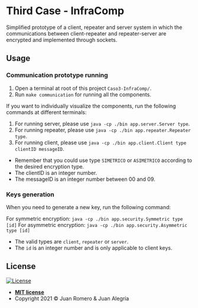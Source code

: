 # Third Case - InfraComp

Simplified prototype of a client, repeater and server system in which the communications between client-repeater and repeater-server are encrypted and implemented through sockets.

## Usage

### Communication prototype running

1. Open a terminal at root of this project `Caso3-InfraComp/`.
2. Run `make communication` for running all the components.

If you want to individually visualize the components, run the following commands at different terminals:

1. For running server, please use `java -cp ./bin app.server.Server type`.
2. For running repeater, please use `java -cp ./bin app.repeater.Repeater type`.
3. For running client, please use `java -cp ./bin app.client.Client type clientID messageID`.

- Remember that you could use type `SIMETRICO` or `ASIMETRICO` according to the desired encryption type.
- The clientID is an integer number.
- The messageID is an integer number between 00 and 09.

### Keys generation

When you need to generate a new key, run the following command:

For symmetric encryption: `java -cp ./bin app.security.Symmetric type [id]`
For asymmetric encryption: `java -cp ./bin app.security.Asymmetric type [id]`

- The valid types are `client`, `repeater` or `server`.
- The `id` is an integer number and is only applicable to client keys.

## License

[![License](http://img.shields.io/:license-mit-blue.svg?style=flat-square)](http://badges.mit-license.org)

- **[MIT license](LICENSE)**
- Copyright 2021 © Juan Romero & Juan Alegría
